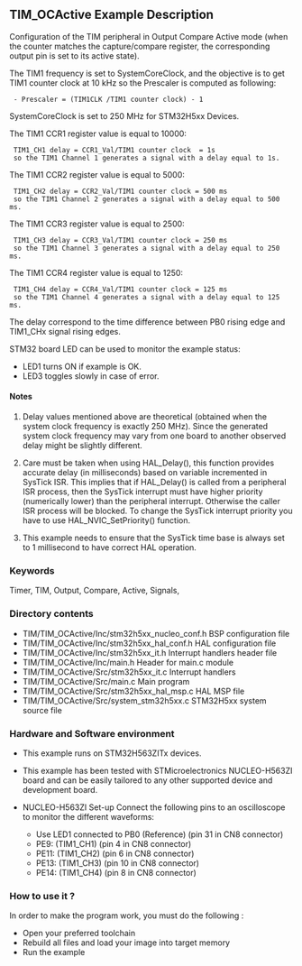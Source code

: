 ## <b>TIM_OCActive Example Description</b> 

Configuration of the TIM peripheral in Output Compare Active mode 
(when the counter matches the capture/compare register, the corresponding output 
pin is set to its active state).

  The TIM1 frequency is set to SystemCoreClock, and the objective is
  to get TIM1 counter clock at 10 kHz so the Prescaler is computed as following:

     - Prescaler = (TIM1CLK /TIM1 counter clock) - 1
   
  SystemCoreClock is set to 250 MHz for STM32H5xx Devices.

  The TIM1 CCR1 register value is equal to 10000:

     TIM1_CH1 delay = CCR1_Val/TIM1 counter clock  = 1s
     so the TIM1 Channel 1 generates a signal with a delay equal to 1s.

  The TIM1 CCR2 register value is equal to 5000:

     TIM1_CH2 delay = CCR2_Val/TIM1 counter clock = 500 ms
     so the TIM1 Channel 2 generates a signal with a delay equal to 500 ms.

  The TIM1 CCR3 register value is equal to 2500:

     TIM1_CH3 delay = CCR3_Val/TIM1 counter clock = 250 ms
     so the TIM1 Channel 3 generates a signal with a delay equal to 250 ms.

  The TIM1 CCR4 register value is equal to 1250:

     TIM1_CH4 delay = CCR4_Val/TIM1 counter clock = 125 ms
     so the TIM1 Channel 4 generates a signal with a delay equal to 125 ms.

  The delay correspond to the time difference between PB0 rising edge and
  TIM1_CHx signal rising edges.

  STM32 board LED can be used to monitor the example status:

  - LED1 turns ON if example is OK.
  - LED3 toggles slowly in case of error.

#### <b>Notes</b>

 1. Delay values mentioned above are theoretical (obtained when the system clock frequency 
    is exactly 250 MHz). Since the generated system clock frequency may vary from one board to another observed
    delay might be slightly different.

 2. Care must be taken when using HAL_Delay(), this function provides accurate delay (in milliseconds)
    based on variable incremented in SysTick ISR. This implies that if HAL_Delay() is called from
    a peripheral ISR process, then the SysTick interrupt must have higher priority (numerically lower)
    than the peripheral interrupt. Otherwise the caller ISR process will be blocked.
    To change the SysTick interrupt priority you have to use HAL_NVIC_SetPriority() function.
      
 3. This example needs to ensure that the SysTick time base is always set to 1 millisecond
    to have correct HAL operation.

### <b>Keywords</b>

Timer, TIM, Output, Compare, Active, Signals, 

### <b>Directory contents</b>

  - TIM/TIM_OCActive/Inc/stm32h5xx_nucleo_conf.h BSP configuration file
  - TIM/TIM_OCActive/Inc/stm32h5xx_hal_conf.h    HAL configuration file
  - TIM/TIM_OCActive/Inc/stm32h5xx_it.h          Interrupt handlers header file
  - TIM/TIM_OCActive/Inc/main.h                  Header for main.c module  
  - TIM/TIM_OCActive/Src/stm32h5xx_it.c          Interrupt handlers
  - TIM/TIM_OCActive/Src/main.c                  Main program
  - TIM/TIM_OCActive/Src/stm32h5xx_hal_msp.c     HAL MSP file
  - TIM/TIM_OCActive/Src/system_stm32h5xx.c      STM32H5xx system source file

### <b>Hardware and Software environment</b>

  - This example runs on STM32H563ZITx devices.

  - This example has been tested with STMicroelectronics NUCLEO-H563ZI 
    board and can be easily tailored to any other supported device 
    and development board.

  - NUCLEO-H563ZI Set-up
   Connect the following pins to an oscilloscope to monitor the different waveforms:
      - Use LED1 connected to PB0 (Reference) (pin 31 in CN8 connector)
      - PE9: (TIM1_CH1) (pin 4 in CN8 connector)
      - PE11: (TIM1_CH2) (pin 6 in CN8 connector)
      - PE13: (TIM1_CH3) (pin 10 in CN8 connector)
      - PE14: (TIM1_CH4) (pin 8 in CN8 connector)

### <b>How to use it ?</b> 

In order to make the program work, you must do the following :

 - Open your preferred toolchain
 - Rebuild all files and load your image into target memory
 - Run the example


